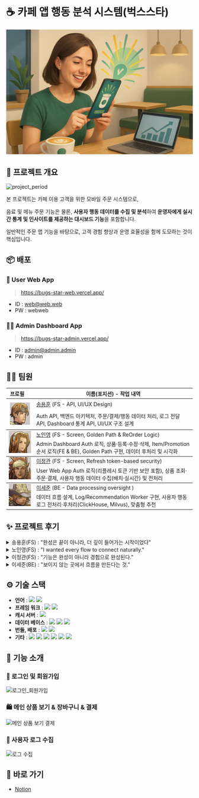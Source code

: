 # ☕️ 카페 앱 행동 분석 시스템(벅스스타)

<div align="center">
<img src="https://github.com/Bucks-Star/.github/blob/main/profile/profileimgs/image.png" alt="메인" width="800" />
</div>

## 📝 프로젝트 개요
![project_period](https://img.shields.io/badge/Project%20Period-2025--08--04%20~%202025--09--20-024d28)<br>

본 프로젝트는 카페 이용 고객을 위한 모바일 주문 시스템으로, 

음료 및 메뉴 주문 기능은 물론, **사용자 행동 데이터를 수집 및 분석**하여 **운영자에게 실시간 통계 및 인사이트를 제공하는 대시보드 기능**을 포함합니다. 

일반적인 주문 앱 기능을 바탕으로, 고객 경험 향상과 운영 효율성을 함께 도모하는 것이 핵심입니다.

## 📦 배포

### 📱 User Web App
> https://bugs-star-web.vercel.app/
  - ID : web@web.web
  - PW : webweb

### 👩‍💻 Admin Dashboard App
> https://bugs-star-admin.vercel.app/
  - ID : admin@admin.admin
  - PW : admin

## 💁🏻 팀원
<table>
  <thead>
    <tr>
      <th style="white-space: nowrap;">프로필&nbsp;&nbsp;&nbsp;&nbsp;</th>
      <th>이름(포지션) - 작업 내역</th>
    </tr>
  </thead>
  <tbody>
    <tr>
        <td rowspan="2" style="vertical-align: top; padding: 10px;">
        <img src="https://github.com/fantasy-shop/.github/blob/main/profile/project_info/pic1.png?raw=true" alt="송용훈" style="min-width: 50px; width:60px; height: 60px;" />
      </td>
      <td><a href="https://github.com/yonghun16">송용훈</a> (FS - API, UI/UX Design)</td>
    </tr>
     <tr>
      <td colspan="2">Auth API, 백엔드 아키텍처, 주문/결제/행동 데이터 처리, 로그 전달 API, Dashboard 통계 API, UI/UX 구조 설계</td>
    </tr>
  </tbody>
  <tbody>
    <tr>
      <td rowspan="2" style="vertical-align: top; min-width: 50px;">
        <img src="https://github.com/fantasy-shop/.github/blob/main/profile/project_info/pic4.png?raw=true" alt="노인영" style="min-width: 50px; width:60px; height: 60px;" />
      </td>
      <td><a href="https://github.com/ines2131/">노인영</a> (FS - Screen, Golden Path & ReOrder Logic)</td>
    </tr>
     <tr>
       <td colspan="2">Admin Dashboard Auth 로직, 상품·등록·수정·삭제, Item/Promotion 순서 로직(FE & BE), Golden Path 구현, 데이터 후처리 및 시각화
</td>
     </tr>
    </tr>
  </tbody>
  <tbody>
    <tr>
      <td rowspan="2" style="vertical-align: top; min-width: 50px;">
        <img src="https://github.com/fantasy-shop/.github/blob/main/profile/project_info/pic3.png?raw=true" alt="이정관" style="min-width: 50px; width:60px; height: 60px;" />
      </td>
      <td><a href="https://github.com/LEEJUNGKWAN1">이정관</a> (FS - Screen, Refresh token-based security)</td>
    </tr>
      <tr>
        <td colspan="2">User Web App Auth 로직(리플레시 토큰 기반 보안 포함), 상품 조회·주문·결제, 사용자 행동 데이터 수집(배치·실시간) 및 전처리</td>
      </tr>
    </tr>
  </tbody>
  <tbody>
    <tr>
      <td rowspan="2" style="vertical-align: top; min-width: 50px;">
        <img src="https://github.com/fantasy-shop/.github/blob/main/profile/project_info/pic5.png?raw=true" alt="이세준" style="min-width: 50px; width:60px; height: 60px;" />
      </td>
      <td><a href="https://github.com/hello22433/">이세준</a> (BE - Data processing oversight )</td>
    </tr>
      <tr>
        <td colspan="2">데이터 흐름 설계, Log/Recommendation Worker 구현, 사용자 행동 로그 전처리·후처리(ClickHouse, Milvus), 맞춤형 추천</td>
      </tr>
    </tr>
  </tbody>
</table>

<!--

- **송용훈(FS)** : API Server
  - 웹 및 Admin용 인증(Auth) API 설계 및 구현
  - 백엔드 아키텍처 전반을 설계하고, 데이터 흐름과 API 안정성을 최적화
  - 주문, 결제, 사용자 행동 데이터 처리 등 핵심 비즈니스 로직과 API 개발
  - 수집된 사용자 행동 로그 데이터를 Worker로 전달하는 Log Data Delivery API 구현
  - Admin Dashboard에서 실시간 통계 및 인사이트 제공을 위한 Dashboard Data API 설계 및 구현
- **노인영(FS)** : Admin Dashboard App
  - Admin Dashboard의 주요 화면(Items, Promotions, Events) 설계 및 프론트엔드 구현
  - CRUD 기능 전반을 프론트에서 구현하고, 사용자 인터랙션과 상태 관리를 최적화
  - Items의 순서 변경 및 Promotion 우선순위 로직을 프론트와 백엔드에서 연동하여 구현
  - 운영자가 데이터를 직관적으로 이해할 수 있도록 통계 및 데이터 시각화 구현
- **이정관(FS)** : User Web App
  - 사용자 로그인, 회원가입, 프로파일 관리 기능 설계 및 구현
  - 전체 User Web App의 UI/UX와 기능 흐름 설계, 사용자 경험 최적화
  - 상품 목록 조회, 상세 정보 확인, 주문 처리 등 주요 사용자 기능 개발
  - 사용자의 행동 데이터를 배치 및 실시간 전송을 통해 수집 Data의 소실을 최소화하여 전송하는 기능 구현
- **이세준(FS)** : Log Worker, Recommendation Worker
  - 사용자 행동 로그를 가공, 처리, 저장하여 ClickHouse, Milvus 등 전용 DB에 적재
  - 실시간 또는 배치 방식으로 로그 데이터를 처리하는 Log Worker 구현
  - 추천 시스템(Recommendation Worker) 구현, 사용자 행동 데이터 기반으로 맞춤형 추천 제공
  - 백그라운드 작업(Worker) 설계 및 최적화, 서버 부하를 고려한 안정적 데이터 처리
  - 데이터 흐름과 Worker 간 연계 로직을 설계하여 전체 시스템 효율성 향상
-->

## ✨ 프로젝트 후기
<details>
  <summary>송용훈(FS) : "완성은 끝이 아니라, 더 깊이 들어가는 시작이었다"</summary>
  <table>
    <tr>
      <td align="center" width="160">
        <img src="https://raw.githubusercontent.com/yonghun16/yonghun16/main/images/profile.jpeg" width="160" height="160" />
      </td>
      <td>
        <p>
          이번 프로젝트에서 저는 서비스의 중앙이 되는 API 아키텍처를 설계하고,<br />
          인증, 주문, 결제, 로그 전달 등 여러 시스템이 유기적으로 연결되도록 만들었습니다.<br />
          모든 기능이 안정적으로 돌아가는 순간이 찾아왔지만, 그때 오히려 ‘이제 진짜 시작이구나’ 하는 생각이 들었습니다.<br /><br />
          API 하나를 완성할 때마다 더 나은 구조와 더 효율적인 데이터 흐름을 고민하게 되었고,<br />
          그 과정에서 개발은 단순히 코드를 완성하는 일이 아니라,<br />
          끊임없이 더 나은 방법을 탐구하는 여정이라는 걸 깨달았습니다.
        </p>
      </td>
    </tr>
  </table>
</details>

<details>
  <summary>노인영(FS) : "I wanted every flow to connect naturally."</summary>
  <table>
    <tr>
      <td align="center" width="160">
        <img src="https://raw.githubusercontent.com/yonghun16/yonghun16/main/images/profile.jpeg" width="160" height="160" />
      </td>
      <td>
        <p>
          While developing the Admin Dashboard, I focused not just on building simple CRUD interfaces, but on crafting a “Golden Path” where the user’s flow remains uninterrupted.<br /><br />
          I connected product and promotion management logic seamlessly across both frontend and backend, implementing authentication and data visualization to create a structure that administrators can intuitively understand and operate.<br />
          Throughout the process, I realized that what truly matters is not just how well something works, but how well it is experienced.<br /><br />
          This project became a turning point for me — a reminder to always seek the right balance between functionality and user experience.
        </p>
      </td>
    </tr>
  </table>
</details>

<details>
  <summary>이정관(FS) : "기능은 완성이 아니라 경험으로 완성된다."</summary>
  <table>
    <tr>
      <td align="center" width="160">
        <img src="https://raw.githubusercontent.com/yonghun16/yonghun16/main/images/profile.jpeg" width="160" height="160" />
      </td>
      <td>
        <p>
          User Web App을 개발하면서 가장 많이 고민했던 건, 단순히 로그인이나 주문이 ‘된다’가 아니라 사용자가 자연스럽게 느끼는 흐름이었습니다.<br />
          하나의 화면이 끝나면 다음 행동이 이어지도록, 그리고 데이터가 언제나 정확하게 반응하도록 세심하게 다듬었습니다.<br />
          특히 실시간 로그 전송과 배치 처리를 안정화하면서, 사용자의 행동이 곧 서비스의 신뢰로 이어진다는 걸 실감했습니다.<br /><br />
          결국 이번 프로젝트는 “작동하는 기능”보다 “느껴지는 경험”이 얼마나 중요한지를 다시 깨닫게 해준 시간이었습니다.
        </p>
      </td>
    </tr>
  </table>
</details>

<details>
  <summary>이세준(BE) : "보이지 않는 곳에서 흐름을 만든다는 것."</summary>
  <table>
    <tr>
      <td align="center" width="160">
        <img src="https://raw.githubusercontent.com/yonghun16/yonghun16/main/images/profile.jpeg" width="160" height="160" />
      </td>
      <td>
        <p>
          이번 프로젝트에서 저는 사용자 행동 로그를 수집하고, 가공하고, 추천으로 이어지는 데이터의 흐름을 설계했습니다.<br />
          직접 눈에 보이지 않는 백그라운드 작업이지만, 그 흐름이 안정적으로 이어질 때 서비스 전체가 살아 움직인다는 걸 느꼈습니다.<br />
          실시간 처리와 배치 작업을 조율하며, 시스템의 ‘속도’보다 더 중요한 건 ‘균형’과 ‘신뢰성’이라는 사실을 배웠습니다.<br /><br />
          이 경험은 제가 데이터를 다룰 때 단순한 기술 구현을 넘어, 흐름을 설계하는 엔지니어로 성장하는 계기가 되었습니다.
        </p>
      </td>
    </tr>
  </table>
</details>


## ⚙️ 기술 스택
- **언어** : <!-- TypeScript --><a href="https://www.typescriptlang.org"><img src="https://img.shields.io/badge/TypeScript-3178C6?style=flat&logo=TypeScript&logoColor=white" /></a> <!-- JavaScript --><a href="https://www.ecma-international.org/"><img src="https://img.shields.io/badge/JavaScript-F7DF1E?style=flat&logo=JavaScript&logoColor=white" /></a>
- **프레임 워크** : <!-- Next.js --><a href="https://nextjs.org"><img src="https://img.shields.io/badge/Next.js-000000?style=flat&logo=Next.js&logoColor=white" /></a> <!-- Express.js --><a href="https://expressjs.com/"><img src="https://img.shields.io/badge/Express-000000?style=flat&logo=Express&logoColor=white" /></a>
- **캐시 서버** : <!-- Redis --><a href="https://redis.io"><img src="https://img.shields.io/badge/Redis-FF4438?style=flat&logo=Redis&logoColor=white" /></a>
- **데이터 베이스** : <!-- MongoDB --><a href="https://www.mongodb.com/"><img src="https://img.shields.io/badge/MongoDB-47A248?style=flat&logo=MongoDB&logoColor=white" /></a> <!-- ClickHouse --><a href="https://clickhouse.com/"><img src="https://img.shields.io/badge/ClickHouse-FFCC01?style=flat&logo=ClickHouse&logoColor=white" /></a> <!-- milvus --><a href="https://milvus.io/ko"><img src="https://img.shields.io/badge/Milvus-00A1EA?style=flat&logo=Milvus&logoColor=white" /></a>
- **번들, 배포** : <!-- Turborepo --><a href="https://turborepo.com/"><img src="https://img.shields.io/badge/Turborepo-FF1E56?style=flat&logo=Turborepo&logoColor=white" /></a> <!-- OCI --><a href="https://www.oracle.com/cloud/"><img src="https://img.shields.io/badge/OCI-F80000?style=flat&logo=Oracle&logoColor=white" /></a> 
- **기타** : <!-- mongoose --><a href="https://mongoosejs.com/"><img src="https://img.shields.io/badge/Mongoose-880000?style=flat&logo=Mongoose&logoColor=white" /></a> <!-- Zustand --><a href="https://zustand-demo.pmnd.rs/"><img src="https://img.shields.io/badge/Zustand-FF9551?style=flat&logo=Zustand&logoColor=white" /></a> <!-- React Router --><a href="https://reactrouter.com"><img src="https://img.shields.io/badge/React_Router-CA4245?style=flat&logo=React%20router&logoColor=white" /></a> <!-- React Query --><a href="https://tanstack.com/query/latest"><img src="https://img.shields.io/badge/React_Query-FF4154?style=flat&logo=React%20query&logoColor=white" /></a> <!-- React Hook Form --><a href="https://react-hook-form.com"><img src="https://img.shields.io/badge/React_Hook_Form-EC5990?style=flat&logo=React%20hook%20form&logoColor=white" /></a> <!-- Tailwind CSS --><a href="https://tailwindcss.com"><img src="https://img.shields.io/badge/Tailwind-06B6D4?style=flat&logo=tailwindcss&logoColor=white" /></a>


## 🧩 기능 소개
### 🔑 로그인 및 회원가입
![로그인_회원가입](https://github.com/Bugs-Star/.github/blob/main/profile/profileimgs/login.gif?raw=true)
### 🛍️ 메인 상품 보기 & 장바구니 & 결제
![메인 상품 보기 결제](https://github.com/Bugs-Star/.github/blob/main/profile/profileimgs/menu.gif?raw=true)
### 👀 사용자 로그 수집
![로그 수집](https://github.com/Bugs-Star/.github/blob/main/profile/profileimgs/log.gif?raw=true)


## 🔗 바로 가기
- [Notion](https://www.notion.so/2454a00d5d0580b3a9fbedf3a4cf9085)
